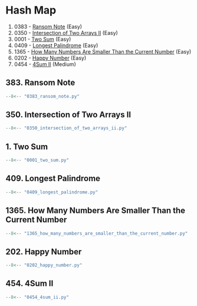 # Hash Map

1. 0383 - [Ransom Note](https://leetcode.com/problems/ransom-note/) (Easy)
2. 0350 - [Intersection of Two Arrays II](https://leetcode.com/problems/intersection-of-two-arrays-ii/) (Easy)
3. 0001 - [Two Sum](https://leetcode.com/problems/two-sum/) (Easy)
4. 0409 - [Longest Palindrome](https://leetcode.com/problems/longest-palindrome/) (Easy)
5. 1365 - [How Many Numbers Are Smaller Than the Current Number](https://leetcode.com/problems/how-many-numbers-are-smaller-than-the-current-number/) (Easy)
6. 0202 - [Happy Number](https://leetcode.com/problems/happy-number/) (Easy)
7. 0454 - [4Sum II](https://leetcode.com/problems/4sum-ii/) (Medium)

## 383. Ransom Note

```python
--8<-- "0383_ransom_note.py"
```

## 350. Intersection of Two Arrays II

```python
--8<-- "0350_intersection_of_two_arrays_ii.py"
```

## 1. Two Sum

```python
--8<-- "0001_two_sum.py"
```

## 409. Longest Palindrome

```python
--8<-- "0409_longest_palindrome.py"
```

## 1365. How Many Numbers Are Smaller Than the Current Number

```python
--8<-- "1365_how_many_numbers_are_smaller_than_the_current_number.py"
```

## 202. Happy Number

```python
--8<-- "0202_happy_number.py"
```

## 454. 4Sum II

```python
--8<-- "0454_4sum_ii.py"
```
